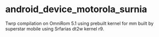 # android_device_motorola_surnia
Twrp compilation on OmniRom 5.1 using prebuilt kernel for mm built by superstar mobile using Srfarias dt2w kernel r9.
